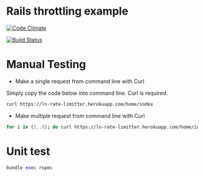 # Rails throttling example

[![Code Climate](https://codeclimate.com/github/kimquy/rate_limitter/badges/gpa.svg)](https://codeclimate.com/github/kimquy/rate_limitter)

[![Build Status](https://travis-ci.org/kimquy/rate_limitter.svg?branch=master)](https://travis-ci.org/kimquy/rate_limitter)

# Manual Testing

* Make a single request from command line with Curl

Simply copy the code below into command line. Curl is required.

```bash
curl https://ln-rate-limitter.herokuapp.com/home/index
```

* Make multiple request from command line with Curl

```bash
for i in {1..5}; do curl https://ln-rate-limitter.herokuapp.com/home/index; done
```

# Unit test

```ruby
bundle exec rspec
```

